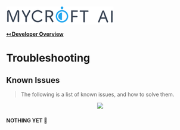 ![Logo](img/mycroft-logo.png "Logo")

**[↤ Developer Overview](../README.md#developer-overview)**

Troubleshooting
===

Known Issues
---

> The following is a list of known issues, and how to solve them.

<center><img src="https://octodex.github.com/images/dinotocat.png" width="400" /></center>

#### NOTHING YET :tada:
